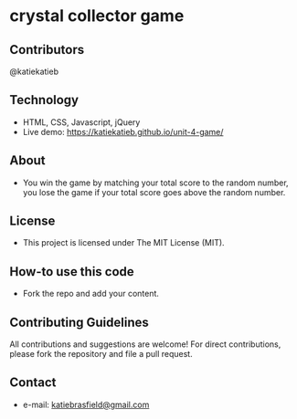 # crystal collector game 


## Contributors
@katiekatieb


## Technology
* HTML, CSS, Javascript, jQuery
* Live demo: https://katiekatieb.github.io/unit-4-game/

## About
* You win the game by matching your total score to the random number, you lose the game if your total score goes above the random number.

## License 
* This project is licensed under The MIT License (MIT).


## How-to use this code
* Fork the repo and add your content.

## Contributing Guidelines
All contributions and suggestions are welcome!
For direct contributions, please fork the repository and file a pull request. 

## Contact
* e-mail: katiebrasfield@gmail.com
